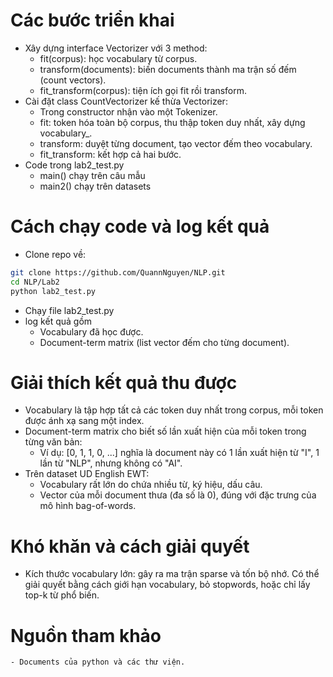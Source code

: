 # Các bước triển khai
- Xây dựng interface Vectorizer với 3 method:
    + fit(corpus): học vocabulary từ corpus.
    + transform(documents): biến documents thành ma trận số đếm (count vectors).
    + fit_transform(corpus): tiện ích gọi fit rồi transform.
- Cài đặt class CountVectorizer kế thừa Vectorizer:
    + Trong constructor nhận vào một Tokenizer.
    + fit: token hóa toàn bộ corpus, thu thập token duy nhất, xây dựng vocabulary_.
    + transform: duyệt từng document, tạo vector đếm theo vocabulary.
    + fit_transform: kết hợp cả hai bước.
- Code trong lab2_test.py
    + main() chạy trên câu mẫu
    + main2() chạy trên datasets
# Cách chạy code và log kết quả
- Clone repo về:

```bash
git clone https://github.com/QuannNguyen/NLP.git
cd NLP/Lab2
python lab2_test.py
```
- Chạy file lab2_test.py
- log kết quả gồm
    + Vocabulary đã học được.
    + Document-term matrix (list vector đếm cho từng document).
# Giải thích kết quả thu được
- Vocabulary là tập hợp tất cả các token duy nhất trong corpus, mỗi token được ánh xạ sang một index.
- Document-term matrix cho biết số lần xuất hiện của mỗi token trong từng văn bản:
    + Ví dụ: [0, 1, 1, 0, ...] nghĩa là document này có 1 lần xuất hiện từ "I", 1 lần từ "NLP", nhưng không có "AI".
- Trên dataset UD English EWT:
    + Vocabulary rất lớn do chứa nhiều từ, ký hiệu, dấu câu.
    + Vector của mỗi document thưa (đa số là 0), đúng với đặc trưng của mô hình bag-of-words.
# Khó khăn và cách giải quyết
- Kích thước vocabulary lớn: gây ra ma trận sparse và tốn bộ nhớ. Có thể giải quyết bằng cách giới hạn vocabulary, bỏ stopwords, hoặc chỉ lấy top-k từ phổ biến.
# Nguồn tham khảo
    - Documents của python và các thư viện.